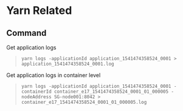# Yarn Related

## Command

Get application logs

> `yarn logs -applicationId application_1541474358524_0001 > application_1541474358524_0001.log`

Get application logs in container level

> `yarn logs -applicationId application_1541474358524_0001 -containerId container_e17_1541474358524_0001_01_000005 -nodeAddress SG-node001:8042 > container_e17_1541474358524_0001_01_000005.log`
